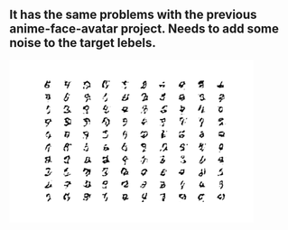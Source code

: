 ## It has the same problems with the previous anime-face-avatar project. Needs to add some noise to the target lebels.

![](result-bad.gif)